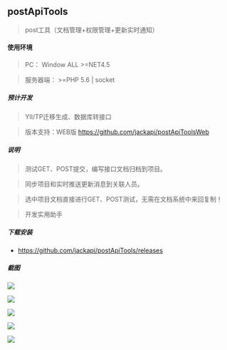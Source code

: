 ## postApiTools

>post工具（文档管理+权限管理+更新实时通知）

#### 使用环境
>PC： Window ALL  >=NET4.5

>服务器端： >=PHP 5.6 | socket

##### 预计开发
>YII/TP迁移生成、数据库转接口

>版本支持：WEB版 https://github.com/jackapi/postApiToolsWeb

##### 说明
 >测试GET、POST提交，编写接口文档归档到项目。
 
 >同步项目和实时推送更新消息到关联人员。
 
 >选中项目文档直接进行GET、POST测试，无需在文档系统中来回复制！
 
 >开发实用助手
 
 
##### 下载安装
- https://github.com/jackapi/postApiTools/releases

##### 截图
[![](https://raw.githubusercontent.com/jackapi/postApiTools/master/images/main.png)](https://raw.githubusercontent.com/jackapi/postApiTools/master/images/main.png)

[![](https://raw.githubusercontent.com/jackapi/postApiTools/master/images/savedoc.png)](https://raw.githubusercontent.com/jackapi/postApiTools/master/images/savedoc.png)

[![](https://raw.githubusercontent.com/jackapi/postApiTools/master/images/project_role_list.png)](https://raw.githubusercontent.com/jackapi/postApiTools/master/images/project_role_list.png)

[![](https://raw.githubusercontent.com/jackapi/postApiTools/master/images/role_list.png)](https://raw.githubusercontent.com/jackapi/postApiTools/master/images/role_list.png)

[![](https://raw.githubusercontent.com/jackapi/postApiTools/master/images/message.png)](https://raw.githubusercontent.com/jackapi/postApiTools/master/images/message.png)
